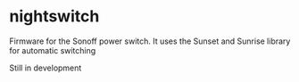 # nightswitch

Firmware for the Sonoff power switch.
It uses the Sunset and Sunrise library for automatic switching

Still in development
